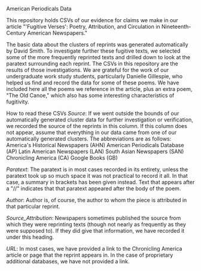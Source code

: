 American Periodicals Data

This repository holds CSVs of our evidence for claims we make in our article "'Fugitive Verses': Poetry, Attribution, and Circulation in Nineteenth-Century American Newspapers."

The basic data about the clusters of reprints was generated automatically by David Smith. To investigate further these fugitive texts, we selected some of the more frequently reprinted texts and drilled down to look at the paratext surrounding each reprint. The CSVs in this repository are the results of those investigations. We are grateful for the work of our undergraduate work study students, particularly Danielle Gillespie, who helped us find and record the data for some of these poems. We have included here all the poems we reference in the article, plus an extra poem, "The Old Canoe," which also has some interesting characteristics of fugitivity.

How to read these CSVs
*Source*: If we went outside the bounds of our automatically generated cluster data for further investigation or verification, we recorded the source of the reprints in this column. If this column does not appear, assume that everything in our data came from one of our automatically generated clusters. The abbreviations are as follows:
America's Historical Newspapers (AHN)
American Periodicals Database (AP)
Latin American Newspapers (LAN)
South Asian Newspapers (SAN)
Chronicling America (CA)
Google Books (GB)

*Paratext*: The paratext is in most cases recorded in its entirety, unless the paratext took up so much space it was not practical to record it all. In that case, a summary in brackets has been given instead. Text that appears after a "//" indicates that that paratext appeared after the body of the poem.

*Author*: Author is, of course, the author to whom the piece is attributed in that particular reprint.

*Source_Attribution*: Newspapers sometimes published the source from which they were reprinting texts (though not nearly as frequently as they were supposed to). If they did give that information, we have recorded it under this heading.

*URL*: In most cases, we have provided a link to the Chronicling America article or page that the reprint appears in. In the case of proprietary additional databases, we have not provided a link.
